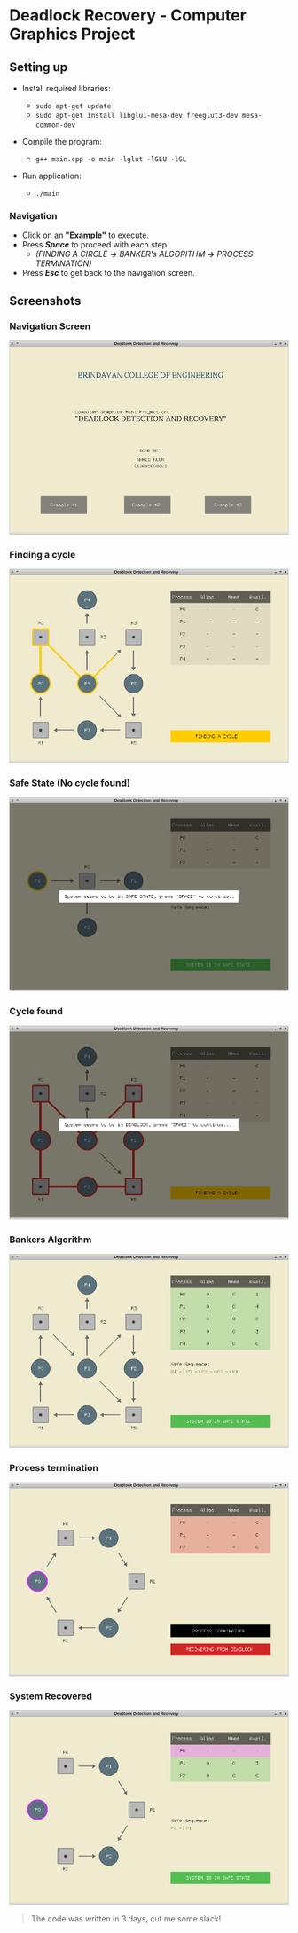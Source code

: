 # Deadlock Recovery - Computer Graphics Project

## Setting up

  - Install required libraries:
	- `sudo apt-get update`
	- `sudo apt-get install libglu1-mesa-dev freeglut3-dev mesa-common-dev`
	
  - Compile the program:
  	- `g++ main.cpp -o main -lglut -lGLU -lGL`
    
  - Run application:
  	- `./main`
    
### Navigation
  - Click on an **"Example"** to execute.
  - Press ***Space*** to proceed with each step 
  	- *(FINDING A CIRCLE **->** BANKER's ALGORITHM **->** PROCESS TERMINATION)*
  - Press ***Esc*** to get back to the navigation screen.

## Screenshots

### Navigation Screen
![Navigation Screen](screenshots/main_1.png)

### Finding a cycle
![Finding a cycle](screenshots/main_5.png)

### Safe State (No cycle found)
![Safe State (No cycle found)](screenshots/main_3.png)

### Cycle found
![Cycle found](screenshots/main_6.png)

### Bankers Algorithm
![Bankers Algorithm](screenshots/main_22.png)

### Process termination
![Process termination](screenshots/main_8.png)

### System Recovered
![System Recovered](screenshots/main_9.png)

>
> The code was written in 3 days, cut me some slack!
>
